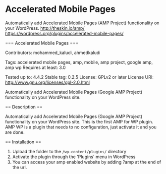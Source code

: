 # Accelerated Mobile Pages
Automatically add Accelerated Mobile Pages (AMP Project) functionality on your WordPress. http://theskin.io/amp/ 
https://wordpress.org/plugins/accelerated-mobile-pages/

=== Accelerated Mobile Pages ===

Contributors: mohammed_kaludi, ahmedkaludi

Tags: accelerated mobile pages, amp, mobile, amp project, google amp, amp wp
Requires at least: 3.0

Tested up to: 4.4.2
Stable tag: 0.2.5
License: GPLv2 or later
License URI: http://www.gnu.org/licenses/gpl-2.0.html

Automatically add Accelerated Mobile Pages (Google AMP Project) functionality on your WordPress site.

== Description ==

Automatically add Accelerated Mobile Pages (Google AMP Project) functionality on your WordPress site. This is the first AMP for WP plugin. AMP WP is a plugin that needs to no configuration, just activate it and you are done.

== Installation ==

1. Upload the folder to the `/wp-content/plugins/` directory
2. Activate the plugin through the 'Plugins' menu in WordPress
3. You can access your amp enabled website by adding ?amp at the end of the url.

 
